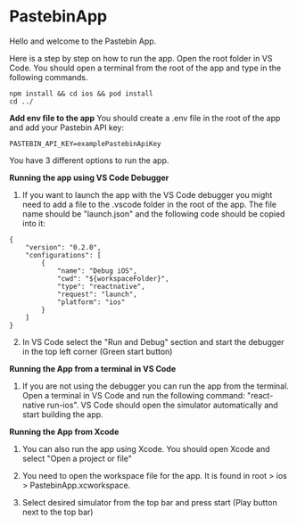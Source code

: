 # PastebinApp

Hello and welcome to the Pastebin App.

Here is a step by step on how to run the app. Open the root folder in VS Code. You should open a terminal from the root of the app and type in the following commands.

```
npm install && cd ios && pod install
cd ../
```

**Add env file to the app**
You should create a .env file in the root of the app and add your Pastebin API key:
```
PASTEBIN_API_KEY=examplePastebinApiKey
```

You have 3 different options to run the app.

**Running the app using VS Code Debugger**
1. If you want to launch the app with the VS Code debugger you might need to add a file to the .vscode folder in the root of the app. The file name should be "launch.json" and the following code should be copied into it:

```
{
    "version": "0.2.0",
    "configurations": [
        {
            "name": "Debug iOS",
            "cwd": "${workspaceFolder}",
            "type": "reactnative",
            "request": "launch",
            "platform": "ios"
        }
    ]
}
```

2. In VS Code select the "Run and Debug" section and start the debugger in the top left corner (Green start button)

**Running the App from a terminal in VS Code**
1. If you are not using the debugger you can run the app from the terminal. Open a terminal in VS Code and run the following command: "react-native run-ios". VS Code should open the simulator automatically and start building the app.

**Running the App from Xcode**
1. You can also run the app using Xcode. You should open Xcode and select "Open a project or file"

2. You need to open the workspace file for the app. It is found in root > ios > PastebinApp.xcworkspace.

3. Select desired simulator from the top bar and press start (Play button next to the top bar)
